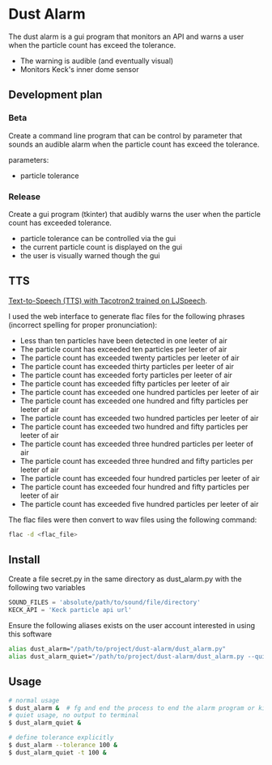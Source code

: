 # Dust Alarm

The dust alarm is a gui program that monitors an API and warns a user when the particle count has exceed the tolerance.

 - The warning is audible (and eventually visual)
 - Monitors Keck's inner dome sensor

## Development plan

### Beta

Create a command line program that can be control by parameter that sounds an audible alarm when the particle count has exceed the tolerance.

parameters:

- particle tolerance

### Release

Create a gui program (tkinter) that audibly warns the user when the particle count has exceeded tolerance.

- particle tolerance can be controlled via the gui 
- the current particle count is displayed on the gui
- the user is visually warned though the gui

## TTS

[Text-to-Speech (TTS) with Tacotron2 trained on LJSpeech](https://huggingface.co/speechbrain/tts-tacotron2-ljspeech?text=The+particle+count+has+exceeded+fifty+particles+per+leeter+of+air). 

I used the web interface to generate flac files for the following phrases (incorrect spelling for proper pronunciation):

- Less than ten particles have been detected in one leeter of air
- The particle count has exceeded ten particles per leeter of air
- The particle count has exceeded twenty particles per leeter of air
- The particle count has exceeded thirty particles per leeter of air
- The particle count has exceeded forty particles per leeter of air
- The particle count has exceeded fifty particles per leeter of air
- The particle count has exceeded one hundred particles per leeter of air
- The particle count has exceeded one hundred and fifty particles per leeter of air
- The particle count has exceeded two hundred particles per leeter of air
- The particle count has exceeded two hundred and fifty particles per leeter of air
- The particle count has exceeded three hundred particles per leeter of air
- The particle count has exceeded three hundred and fifty particles per leeter of air
- The particle count has exceeded four hundred particles per leeter of air
- The particle count has exceeded four hundred and fifty particles per leeter of air
- The particle count has exceeded five hundred particles per leeter of air

The flac files were then convert to wav files using the following command:

```bash
flac -d <flac_file>
```

## Install

Create a file secret.py in the same directory as dust_alarm.py with the following two variables

```python
SOUND_FILES = 'absolute/path/to/sound/file/directory'
KECK_API = 'Keck particle api url'
```

Ensure the following aliases exists on the user account interested in using this software

```bash
alias dust_alarm="/path/to/project/dust-alarm/dust_alarm.py"
alias dust_alarm_quiet="/path/to/project/dust-alarm/dust_alarm.py --quiet"
```

## Usage

```bash
# normal usage
$ dust_alarm &  # fg and end the process to end the alarm program or kill the whole terminal.
# quiet usage, no output to terminal
$ dust_alarm_quiet &

# define tolerance explicitly
$ dust_alarm --tolerance 100 &
$ dust_alarm_quiet -t 100 &
```
